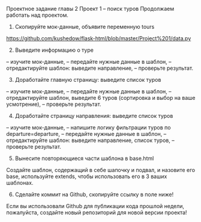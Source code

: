 Проектное задание главы 2
Проект 1 – поиск туров
Продолжаем работать над проектом.

1. Скопируйте мок-данные, объявите переменную tours

https://github.com/kushedow/flask-html/blob/master/Project%201/data.py

2. Выведите информацию о туре

– изучите мок-данные,
– передайте нужные данные в шаблон,
– отредактируйте шаблон: выведите направление,
– проверьте результат.

3. Доработайте главную страницу: выведите список туров

– изучите мок-данные,
– передайте нужные данные в шаблон,
– отредактируйте шаблон, выведите 6 туров (сортировка и выбор на ваше усмотрение),
– проверьте результат.

4. Доработайте страницу направления: выведите список туров

– изучите мок-данные,
– напишите логику фильтрации туров по departure=departure,
– передайте нужные данные в шаблон,
– отредактируйте шаблон: выведите направление, список туров,
– проверьте результат.
 

5. Вынесите повторяющиеся части шаблона в base.html

Cоздайте шаблон, содержащий в себе шапочку и подвал, и назовите его base, используйте extends, чтобы использовать его в 3 ваших шаблонах.

6. Сделайте коммит на Github, скопируйте ссылку в поле ниже!

Если вы использовали Github для публикации кода прошлой недели, пожалуйста, создайте новый репозиторий для новой версии проекта!